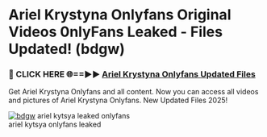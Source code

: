 # Ariel Krystyna Onlyfans Original Videos 0nlyFans Leaked - Files Updated! (bdgw)

<h3>🔴 CLICK HERE 🌐==►► <a href="https://tinyurl.com/x26r9saj" rel="nofollow">Ariel Krystyna Onlyfans Updated Files</a></h3>

Get Ariel Krystyna Onlyfans and all content. Now you can access all videos and pictures of Ariel Krystyna Onlyfans. New Updated Files 2025!

[![bdgw](https://i.imgur.com/LkgZPqh.gif)](https://tinyurl.com/x26r9saj)
ariel kytsya leaked onlyfans<br>
ariel kytsya onlyfans leaked